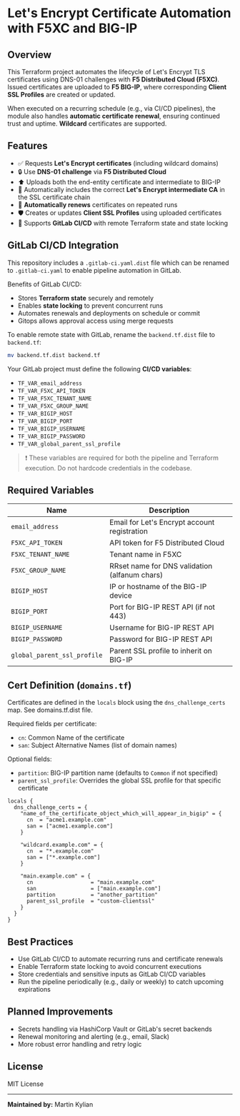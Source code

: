 # Let's Encrypt Certificate Automation with F5XC and BIG-IP

## Overview

This Terraform project automates the lifecycle of Let's Encrypt TLS certificates using DNS-01 challenges with **F5 Distributed Cloud (F5XC)**. Issued certificates are uploaded to **F5 BIG-IP**, where corresponding **Client SSL Profiles** are created or updated.

When executed on a recurring schedule (e.g., via CI/CD pipelines), the module also handles **automatic certificate renewal**, ensuring continued trust and uptime. **Wildcard** certificates are supported.

## Features

* ✅ Requests **Let's Encrypt certificates** (including wildcard domains)
* 🔒 Use **DNS-01 challenge** via **F5 Distributed Cloud**
* ⬆️ Uploads both the end-entity certificate and intermediate to BIG-IP
* 📎 Automatically includes the correct **Let's Encrypt intermediate CA** in the SSL certificate chain
* 🔁 **Automatically renews** certificates on repeated runs
* 🛡 Creates or updates **Client SSL Profiles** using uploaded certificates
* 📆 Supports **GitLab CI/CD** with remote Terraform state and state locking

## GitLab CI/CD Integration

This repository includes a `.gitlab-ci.yaml.dist` file which can be renamed to `.gitlab-ci.yaml` to enable pipeline automation in GitLab.

Benefits of GitLab CI/CD:

* Stores **Terraform state** securely and remotely
* Enables **state locking** to prevent concurrent runs
* Automates renewals and deployments on schedule or commit
* Gitops allows approval access using merge requests 

To enable remote state with GitLab, rename the `backend.tf.dist` file to `backend.tf`:

```bash
mv backend.tf.dist backend.tf
```

Your GitLab project must define the following **CI/CD variables**:

* `TF_VAR_email_address`
* `TF_VAR_F5XC_API_TOKEN`
* `TF_VAR_F5XC_TENANT_NAME`
* `TF_VAR_F5XC_GROUP_NAME`
* `TF_VAR_BIGIP_HOST`
* `TF_VAR_BIGIP_PORT`
* `TF_VAR_BIGIP_USERNAME`
* `TF_VAR_BIGIP_PASSWORD`
* `TF_VAR_global_parent_ssl_profile`

> ❗️ These variables are required for both the pipeline and Terraform execution. Do not hardcode credentials in the codebase.

## Required Variables

| Name                        | Description                                  |
| --------------------------- | -------------------------------------------- |
| `email_address`             | Email for Let's Encrypt account registration |
| `F5XC_API_TOKEN`            | API token for F5 Distributed Cloud           |
| `F5XC_TENANT_NAME`          | Tenant name in F5XC                          |
| `F5XC_GROUP_NAME`           | RRset name for DNS validation (alfanum chars)|
| `BIGIP_HOST`                | IP or hostname of the BIG-IP device          |
| `BIGIP_PORT`                | Port for BIG-IP REST API (if not 443)        |
| `BIGIP_USERNAME`            | Username for BIG-IP REST API                 |
| `BIGIP_PASSWORD`            | Password for BIG-IP REST API                 |
| `global_parent_ssl_profile` | Parent SSL profile to inherit on BIG-IP      |

## Cert Definition (`domains.tf`)

Certificates are defined in the `locals` block using the `dns_challenge_certs` map. See domains.tf.dist file.

Required fields per certificate:

* `cn`: Common Name of the certificate
* `san`: Subject Alternative Names (list of domain names)

Optional fields:

* `partition`: BIG-IP partition name (defaults to `Common` if not specified)
* `parent_ssl_profile`: Overrides the global SSL profile for that specific certificate

```hcl
locals {
  dns_challenge_certs = {
    "name_of_the_certificate_object_which_will_appear_in_bigip" = {
      cn  = "acme1.example.com"
      san = ["acme1.example.com"]
    }

    "wildcard.example.com" = {
      cn  = "*.example.com"
      san = ["*.example.com"]
    }

    "main.example.com" = {
      cn                  = "main.example.com"
      san                 = ["main.example.com"]
      partition           = "another_partition"
      parent_ssl_profile  = "custom-clientssl"
    }
  }
}
```

## Best Practices

* Use GitLab CI/CD to automate recurring runs and certificate renewals
* Enable Terraform state locking to avoid concurrent executions
* Store credentials and sensitive inputs as GitLab CI/CD variables
* Run the pipeline periodically (e.g., daily or weekly) to catch upcoming expirations

## Planned Improvements

* Secrets handling via HashiCorp Vault or GitLab's secret backends
* Renewal monitoring and alerting (e.g., email, Slack)
* More robust error handling and retry logic

## License

MIT License

---

**Maintained by:** Martin Kylian